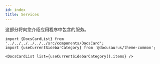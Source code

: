 ```yaml
---
id: index
title: Services
---
```


这部分将向您介绍应用程序中包含的服务。

```mdx-code-block
import {DocsCardList} from '../../../../../../src/components/DocsCard';
import {useCurrentSidebarCategory} from '@docusaurus/theme-common';

<DocsCardList list={useCurrentSidebarCategory().items} />
```